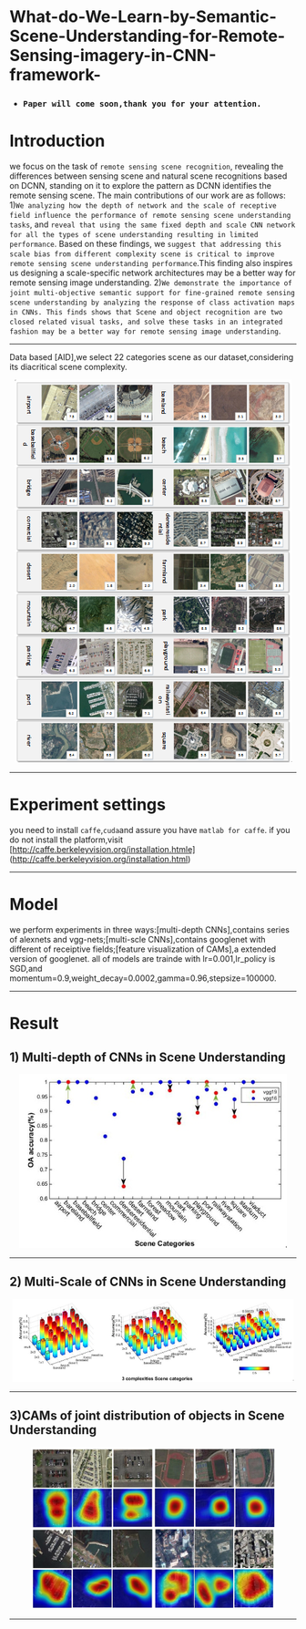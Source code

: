 # What-do-We-Learn-by-Semantic-Scene-Understanding-for-Remote-Sensing-imagery-in-CNN-framework-

* ### `Paper will come soon,thank you for your attention.`

Introduction
===
 we focus on the task of `remote sensing scene recognition`, revealing the differences between sensing scene and natural scene recognitions based on DCNN, standing on it to explore the pattern as DCNN identifies the remote sensing scene. The main contributions of our work are as follows:
 1)`We analyzing how the depth of network and the scale of receptive field influence the performance of remote sensing scene understanding tasks`, and `reveal that using the same fixed depth and scale CNN network for all the types of scene understanding resulting in limited performance`. Based on these findings, we `suggest that addressing this scale bias from different complexity scene is critical to improve remote sensing scene understanding performance`.This finding also inspires us designing a scale-specific network architectures may be a better way for remote sensing image understanding.
 2)`We demonstrate the importance of joint multi-objective semantic support for fine-grained remote sensing scene understanding by analyzing the response of class activation maps in CNNs. This finds shows that Scene and object recognition are two closed related visual tasks, and solve these tasks in an integrated fashion may be a better way for remote sensing image understanding`.
 
 ----
Data
 based [AID],we select 22 categories scene as our dataset,considering its diacritical scene complexity.
                       <div align=center><img src="https://github.com/wzx918/images/blob/master/%E6%8D%95%E8%8E%B71.PNG"/></div>
 
----
Experiment settings
====
 you need to install `caffe`,`cuda`and assure you have `matlab for caffe`.
 if you do not install the platform,visit [http://caffe.berkeleyvision.org/installation.htmle]                        (http://caffe.berkeleyvision.org/installation.html)
 
----
Model
====
 we perform experiments in three ways:[multi-depth CNNs],contains series of alexnets and vgg-nets;[multi-scle CNNs],contains googlenet with different of receiptive fields;[feature visualization of CAMs],a extended version of googlenet.
 all of models are trainde with lr=0.001,lr_policy is SGD,and momentum=0.9,weight_decay=0.0002,gamma=0.96,stepsize=100000.

----
Result
====
## 1) Multi-depth of CNNs in Scene Understanding
 <div align=center><img src="https://github.com/wzx918/images/blob/master/%E6%8D%95%E8%8E%B72.PNG"/></div>
 
----
## 2) Multi-Scale of CNNs in Scene Understanding
 <div align=center><img src="https://github.com/wzx918/images/blob/master/%E6%8D%95%E8%8E%B73.PNG"/></div>
 
----
## 3)CAMs of joint distribution of objects in Scene Understanding
 <div align=center><img src="https://github.com/wzx918/images/blob/master/%E6%8D%95%E8%8E%B74.PNG"/></div>
 
----
 
